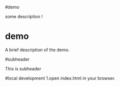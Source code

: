 #demo

some description !
# demo

A brief description of the demo. 
  
  #subheader

This is subheader

#local development
     1.open index.html in your browser.
     